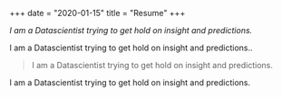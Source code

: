 +++
date = "2020-01-15"
title = "Resume"
+++

_I am a Datascientist trying to get hold on insight and predictions._

I am a Datascientist trying to get hold on insight and predictions..  
 
> I am a Datascientist trying to get hold on insight and predictions.  
 
I am a Datascientist trying to get hold on insight and predictions.